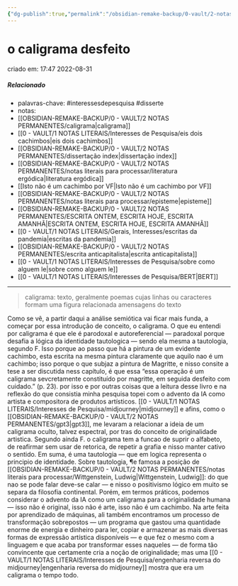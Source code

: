 ```yaml
---
{"dg-publish":true,"permalink":"/obsidian-remake-backup/0-vault/2-notas-permanentes/o-caligrama-desfeito/","tags":["permanente","interessesdepesquisa","disserte"],"dgHomeLink":true,"dgShowLocalGraph":true,"dgShowFileTree":true,"dgEnableSearch":true,"noteIcon":""}
---
```


# o caligrama desfeito
criado em: 17:47 2022-08-31

##### Relacionado
- palavras-chave: #interessesdepesquisa #disserte
- notas:
- [[OBSIDIAN-REMAKE-BACKUP/0 - VAULT/2 NOTAS PERMANENTES/caligrama\|caligrama]]
- [[0 - VAULT/1 NOTAS LITERAIS/Interesses de Pesquisa/eis dois cachimbos\|eis dois cachimbos]]
- [[OBSIDIAN-REMAKE-BACKUP/0 - VAULT/2 NOTAS PERMANENTES/dissertação index\|dissertação index]]
- [[OBSIDIAN-REMAKE-BACKUP/0 - VAULT/2 NOTAS PERMANENTES/notas literais para processar/literatura ergódica\|literatura ergódica]]
- [[Isto não é um cachimbo por VF\|Isto não é um cachimbo por VF]]
- [[OBSIDIAN-REMAKE-BACKUP/0 - VAULT/2 NOTAS PERMANENTES/notas literais para processar/episteme\|episteme]]
- [[OBSIDIAN-REMAKE-BACKUP/0 - VAULT/2 NOTAS PERMANENTES/ESCRITA ONTEM, ESCRITA HOJE, ESCRITA AMANHÃ\|ESCRITA ONTEM, ESCRITA HOJE, ESCRITA AMANHÃ]]
- [[0 - VAULT/1 NOTAS LITERAIS/Gerais, Interesses/escritas da pandemia\|escritas da pandemia]]
- [[OBSIDIAN-REMAKE-BACKUP/0 - VAULT/2 NOTAS PERMANENTES/escrita anticapitalista\|escrita anticapitalista]]
- [[0 - VAULT/1 NOTAS LITERAIS/Interesses de Pesquisa/sobre como alguem le\|sobre como alguem le]]
- [[0 - VAULT/1 NOTAS LITERAIS/Interesses de Pesquisa/BERT\|BERT]]
---
> caligrama: texto, geralmente poemas cujas linhas ou caracteres formam uma figura relacionada amensagens do texto

Como se vê, a partir daqui a análise semiótica vai ficar mais funda, a começar por essa introdução de conceito, o caligrama.
O que eu entendi por caligrama é que ele é parodoxal e autoreferencial — paradoxal porque desafia a lógica da identidade tautologica — sendo ela mesma a tautologia, segundo F. 
Isso porque ao passo que há a pintura de um evidente cachimbo, esta escrita na mesma pintura claramente que aquilo nao é um cachimbo; isso porque o que subjaz a pintura de Magritte, e nisso consite a tese a ser discutida ness capítulo, é que essa “essa operação é um caligrama sevcretamente constituído por magritte, em seguida desfeito com cuidado.” (p. 23). 
por isso e por outras coisas que a leitura desse livro e na reflexão do que consistia minha pesquisa topei com o advento da IA como artista e compositora de produtos artísticos. [[0 - VAULT/1 NOTAS LITERAIS/Interesses de Pesquisa/midjourney\|midjourney]] e afins, como o [[OBSIDIAN-REMAKE-BACKUP/0 - VAULT/2 NOTAS PERMANENTES/gpt3\|gpt3]], me levaram a relacionar a ideia de um caligrama oculto, talvez espectral, por tras do conceito de originalidade artistica. 
Segundo ainda F. o caligrama tem a funcao de suprir o alfabeto, de reafirmar sem usar de retorica, de repetir a grafia e nisso manter cativo o sentido. Em suma, é uma tautologia — que em logica representa o principio de identidade. Sobre tautologia, ¶e famosa a posição de [[OBSIDIAN-REMAKE-BACKUP/0 - VAULT/2 NOTAS PERMANENTES/notas literais para processar/Wittgenstein, Ludwig\|Wittgenstein, Ludwig]]: do que nao se pode falar deve-se calar — e nisso o positivismo lógico em muito se separa da filosofia continental. Porém, em termos práticos, podemos considerar o advento da IA como um caligrama para a originalidade humana — isso não é original, isso não é arte, isso não é um cachimbo.
Na arte feita por aprendizado de máquinas, ali também encontramos um processo de transformação sobrepostos — um programa que gastou uma quantidade enorme de energia e dinheiro para ler, copiar e armazenar as mais diversas formas de expressão artística disponíveis — e que fez o mesmo com a linguagem e que acaba por transformar esses naqueles — de forma tão convincente que certamente cria a noção de originalidade; mas uma [[0 - VAULT/1 NOTAS LITERAIS/Interesses de Pesquisa/engenharia reversa do midjourney\|engenharia reversa do midjourney]] mostra que era um caligrama o tempo todo.
